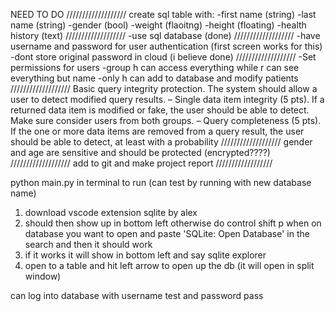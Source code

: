 NEED TO DO
///////////////////
create sql table with:
-first name (string)
-last name (string)
-gender (bool)
-weight (flaoitng)
-height (floating)
-health history (text)
///////////////////
-use sql database (done)
///////////////////
-have username and password for user authentication (first screen works for this)
-dont store original password in cloud (i believe done)
///////////////////
-Set permissions for users 
-group h can access everything while r can see everything but name
-only h can add to database and modify patients
///////////////////
Basic query integrity protection. The system should allow a user to detect modified query results.
– Single data item integrity (5 pts). If a returned data item is modified or fake, the user should be
able to detect. Make sure consider users from both groups.
– Query completeness (5 pts). If the one or more data items are removed from a query result, the
user should be able to detect, at least with a probability
///////////////////
gender and age are sensitive and should be protected (encrypted????)
///////////////////
add to git
and make project report
//////////////////

python main.py in terminal to run 
(can test by running with new database name)


1. download vscode extension sqlite by alex
2. should then show up in bottom left otherwise do control shift p when on database you want to open and paste 'SQLite: Open Database' in the search and then it should work
3. if it works it will show in bottom left and say sqlite explorer
4. open to a table and hit left arrow to open up the db (it will open in split window)


can log into database with username test and password pass